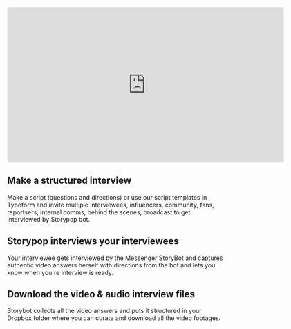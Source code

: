 
<iframe width="640" height="360" src="https://www.youtube.com/embed/8Lq4iZwvjcs" frameborder="0" allow="autoplay; encrypted-media" allowfullscreen></iframe>

## Make a structured interview

Make a script (questions and directions) or use our script templates in Typeform and invite multiple interviewees, influencers, community, fans, reportsers, internal comms, behind the scenes, broadcast to get interviewed by Storypop bot.

## Storypop interviews your interviewees

Your interviewee gets interviewed by the Messenger StoryBot and captures authentic video answers herself with directions from the bot and lets you know when you're interview is ready.

## Download the video & audio interview files

Storybot collects all the video answers and puts it structured in your Dropbox folder where you can curate and download all the video footages.


